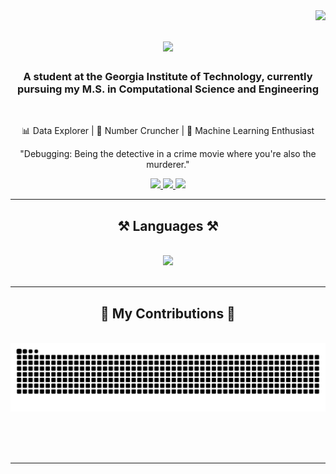 <img align="right" src="https://visitor-badge.laobi.icu/badge?page_id=Chloesaleh1.Chloesaleh1" />

<h1 align="center">
    <img src="https://readme-typing-svg.herokuapp.com/?font=Righteous&size=35&center=true&vCenter=true&width=500&height=70&duration=4000&lines=Hi+There!+👋;+I'm+Chloe+Saleh!;" />
</h1>

<h3 align="center">A student at the Georgia Institute of Technology, currently pursuing my M.S. in Computational Science and Engineering</h3>

<br/>

<div align="center">
 
 📊 Data Explorer | 🧮 Number Cruncher | 🤖 Machine Learning Enthusiast

"Debugging: Being the detective in a crime movie where you're also the murderer."

 </div>
 
<div align="center"> 
  <a href="mailto:csaleh7@gatech.edu">
    <img src="https://img.shields.io/badge/Gmail-333333?style=for-the-badge&logo=gmail&logoColor=red" />
  </a>
  <a href="https://www.linkedin.com/in/chloesaleh/" target="_blank">
    <img src="https://img.shields.io/badge/LinkedIn-0077B5?style=for-the-badge&logo=linkedin&logoColor=white" target="_blank" />
  </a>
  <a href="https://github.gatech.edu/pages/csaleh7/csaleh7.github.io/" target="_blank">
     <img src="https://img.shields.io/badge/Portfolio-FF5722?style=for-the-badge&logo=todoist&logoColor=white" target="_blank" /> <!-- sqlite, safari, google-chrome are other good icon options -->
  </a>
</div>

 <hr/>
 
<h2 align="center">⚒️ Languages ⚒️</h2>
<br/>
<div align="center">
    <img src="https://skillicons.dev/icons?i=python,java,mysql,r" />
</div>

<br/>
<hr/>

<div align="center">
  <h2>🐍 My Contributions 🐍</h2>
  <br>
  <img alt="snake eating my contributions" src="https://raw.githubusercontent.com/Chloesaleh1/Chloesaleh1/output/github-contribution-grid-snake.svg" />
  
  <br/><br/><br/>
</div>

<hr/>
